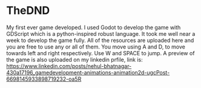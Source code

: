 # TheDND
My first ever game developed. I used Godot to develop the game with GDScript which is a python-inspired robust language. It took me well near a week to develop the game fully.
All of the resources are uploaded here and you are free to use any or all of them. You move using A and D, to move towards left and right respectively. Use W and SPACE to jump.
A preview of the game is also uploaded on my linkedin prfile, link is: https://www.linkedin.com/posts/nehul-bhatnagar-430a17196_gamedevelopment-animations-animation2d-ugcPost-6698145933898719232-oa5R
